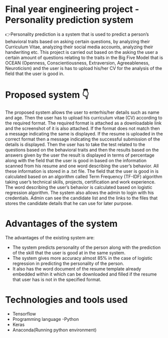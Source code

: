 # Final year engineering project - Personality prediction system
👉Personality prediction is a system that is used to predict a person’s behavioral traits based on 
asking certain questions, by analyzing their Curriculum Vitae, analyzing their social media 
accounts, analyzing their handwriting etc. This project is carried out based on the asking the
user a certain amount of questions relating to the traits in the Big Five Model that is OCEAN 
(Openness, Conscientiousness, Extraversion, Agreeableness, Neuroticism) and the user is has 
to upload his/her CV for the analysis of the field that the user is good in.

# Proposed system 👇

The proposed system allows the user to enterhis/her details such as name and age. Then the 
user has to upload his curriculum vitae (CV) according to the required format. The required 
format is attached as a downloadable link and the screenshot of it is also attached. If the 
format does not match then a message indicating the same is displayed. If the resume is 
uploaded in the correct format then a message indicating the successful submission of the details is displayed. Then the user has to take the test related to the questions based on the behavioral traits and then the results based on the answers given by the user the result is 
displayed in terms of percentage along with the field that the user is good in based on the 
information scanned from his resume and one word describing the user’s behavior. All these 
information is stored in a .txt file. The field that the user is good in is calculated based on an 
algorithm called Term Frequency (TF-IDF) algorithm taking user’s technical skills, projects, 
certification and work experience. The word describing the user’s behavior is calculated 
based on logistic regression algorithm.
The system also allows the admin to login with his credentials. Admin can see the candidate 
list and the links to the files that stores the candidate details that he can use for later purpose.


# Advantages of the system

The advantages of the existing system are:

* The system predicts personality of the person along with the prediction of the skill 
that the user is good at in the same system.
* The system gives more accuracy almost 85% in the case of logistic regression in 
predicting the personality of the person.
* It also has the word document of the resume template already embedded within it 
which can be downloaded and filled if the resume that user has is not in the specified 
format.

# Technologies and tools used
* Tensorflow
* Programming language -Python
* Keras
* Anaconda(Running python environment)
